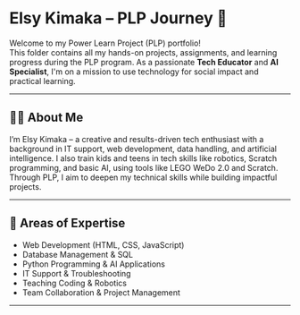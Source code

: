 # Elsy Kimaka – PLP Journey 🚀

Welcome to my Power Learn Project (PLP) portfolio!  
This folder contains all my hands-on projects, assignments, and learning progress during the PLP program. As a passionate **Tech Educator** and **AI Specialist**, I'm on a mission to use technology for social impact and practical learning.

---

## 👩‍💻 About Me

I’m Elsy Kimaka – a creative and results-driven tech enthusiast with a background in IT support, web development, data handling, and artificial intelligence. I also train kids and teens in tech skills like robotics, Scratch programming, and basic AI, using tools like LEGO WeDo 2.0 and Scratch. Through PLP, I aim to deepen my technical skills while building impactful projects.

---

## 🧠 Areas of Expertise

- Web Development (HTML, CSS, JavaScript)
- Database Management & SQL
- Python Programming & AI Applications
- IT Support & Troubleshooting
- Teaching Coding & Robotics
- Team Collaboration & Project Management

---

